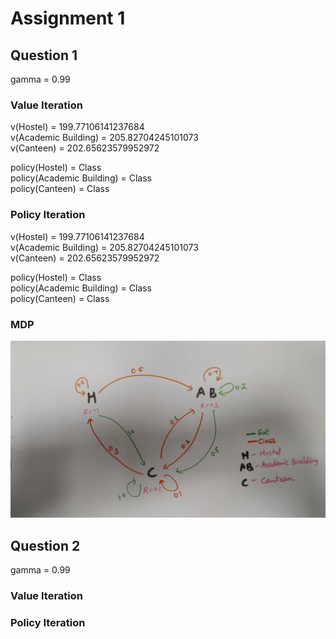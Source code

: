 
# Assignment 1

## Question 1
gamma = 0.99

### Value Iteration
v(Hostel) = 199.77106141237684\
v(Academic Building) = 205.82704245101073\
v(Canteen) = 202.65623579952972

policy(Hostel) = Class\
policy(Academic Building) = Class\
policy(Canteen) = Class

### Policy Iteration
v(Hostel) = 199.77106141237684\
v(Academic Building) = 205.82704245101073\
v(Canteen) = 202.65623579952972

policy(Hostel) = Class\
policy(Academic Building) = Class\
policy(Canteen) = Class

### MDP
![alt text](https://github.com/karthiknambiar29/marl-iiserb/blob/main/Assignement%20-%201/mdp.jpeg)

## Question 2
gamma = 0.99
### Value Iteration
### Policy Iteration
